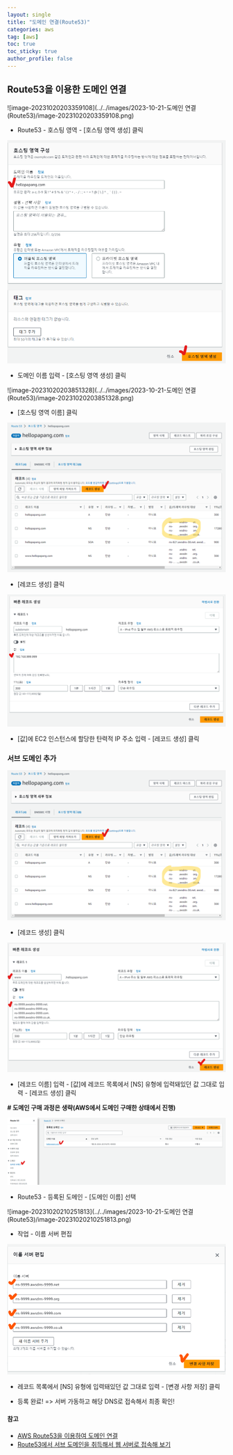 ```yaml
---
layout: single
title: "도메인 연결(Route53)"
categories: aws
tag: [aws]
toc: true
toc_sticky: true
author_profile: false
---
```


## Route53을 이용한 도메인 연결

![image-20231020203359108](../../images/2023-10-21-도메인 연결(Route53)/image-20231020203359108.png)

* Route53 - 호스팅 영역 - [호스팅 영역 생성] 클릭



<img src="../../images/2023-10-21-도메인 연결(Route53)/image-20231020203725897.png" alt="image-20231020203725897" style="zoom:67%;" />

* 도메인 이름 입력 - [호스팅 영역 생성] 클릭



![image-20231020203851328](../../images/2023-10-21-도메인 연결(Route53)/image-20231020203851328.png)

* [호스팅 영역 이름] 클릭



<img src="../../images/2023-10-21-도메인 연결(Route53)/image-20231020204430346.png" alt="image-20231020204430346" style="zoom:67%;" />

* [레코드 생성] 클릭



<img src="../../images/2023-10-21-도메인 연결(Route53)/image-20231020204807723.png" alt="image-20231020204807723" style="zoom:67%;" />

* [값]에 EC2 인스턴스에 할당한 탄력적 IP 주소 입력 - [레코드 생성] 클릭



### 서브 도메인 추가

<img src="../../images/2023-10-21-도메인 연결(Route53)/image-20231020204430346.png" alt="image-20231020204430346" style="zoom:67%;" />

* [레코드 생성] 클릭



<img src="../../images/2023-10-21-도메인 연결(Route53)/image-20231020205247349.png" alt="image-20231020205247349" style="zoom:67%;" />

* [레코드 이름] 입력 - [값]에 레코드 목록에서 [NS] 유형에 입력돼있던 값 그대로 입력 - [레코드 생성] 클릭



**\# 도메인 구매 과정은 생략(AWS에서 도메인 구매한 상태에서 진행)**

<img src="../../images/2023-10-21-도메인 연결(Route53)/image-20231020205953196.png" alt="image-20231020205953196" style="zoom:67%;" />

* Route53 - 등록된 도메인 - [도메인 이름] 선택



![image-20231020210251813](../../images/2023-10-21-도메인 연결(Route53)/image-20231020210251813.png)

* 작업 - 이름 서버 편집



<img src="../../images/2023-10-21-도메인 연결(Route53)/image-20231020210527884.png" alt="image-20231020210527884" style="zoom:67%;" />

* 레코드 목록에서 [NS] 유형에 입력돼있던 값 그대로 입력 - [변경 사항 저장] 클릭

* 등록 완료! => 서버 가동하고 해당 DNS로 접속해서 최종 확인!



#### 참고

* [AWS Route53을 이용하여 도메인 연결](https://velog.io/@ssssujini99/Web-AWS-Route53%EC%9D%84-%EC%9D%B4%EC%9A%A9%ED%95%98%EC%97%AC-%EB%8F%84%EB%A9%94%EC%9D%B8-%EC%97%B0%EA%B2%B0%ED%95%98%EA%B8%B0)
* [Route53에서 서브 도메인을 취득해서 웹 서버로 접속해 보기](https://dev.classmethod.jp/articles/jw-obtain-a-subdomain-from-route-53-and-connect-to-the-web-server/)
